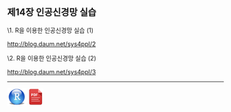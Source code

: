 ## 제14장 인공신경망 실습



\1. R을 이용한 인공신경망 실습 (1)

http://blog.daum.net/sys4ppl/2



\2. R을 이용한 인공신경망 실습 (2)

http://blog.daum.net/sys4ppl/3







------

 <img src="images/R.png" alt="R" style="zoom:80%;" /> <img src="images/pdf_image.png" alt="pdf_image" style="zoom:80%;" />

